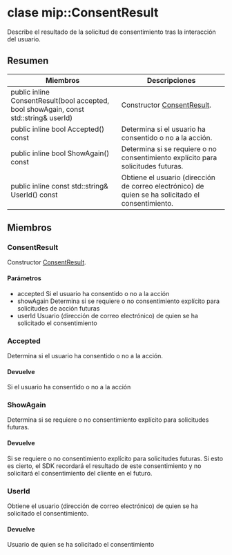 # <a name="class-mipconsentresult"></a>clase mip::ConsentResult 
Describe el resultado de la solicitud de consentimiento tras la interacción del usuario.
  
## <a name="summary"></a>Resumen
 Miembros                        | Descripciones                                
--------------------------------|---------------------------------------------
public inline ConsentResult(bool accepted, bool showAgain, const std::string& userId)  |  Constructor [ConsentResult](#classmip_1_1_consent_result).
public inline bool Accepted() const  |  Determina si el usuario ha consentido o no a la acción.
public inline bool ShowAgain() const  |  Determina si se requiere o no consentimiento explícito para solicitudes futuras.
public inline const std::string& UserId() const  |  Obtiene el usuario (dirección de correo electrónico) de quien se ha solicitado el consentimiento.
  
## <a name="members"></a>Miembros
  
### <a name="consentresult"></a>ConsentResult
Constructor [ConsentResult](#classmip_1_1_consent_result).
  
#### <a name="parameters"></a>Parámetros
* accepted Si el usuario ha consentido o no a la acción 
* showAgain Determina si se requiere o no consentimiento explícito para solicitudes de acción futuras 
* userId Usuario (dirección de correo electrónico) de quien se ha solicitado el consentimiento
  
### <a name="accepted"></a>Accepted
Determina si el usuario ha consentido o no a la acción.
  
#### <a name="returns"></a>Devuelve
Si el usuario ha consentido o no a la acción
  
### <a name="showagain"></a>ShowAgain
Determina si se requiere o no consentimiento explícito para solicitudes futuras.
  
#### <a name="returns"></a>Devuelve
Si se requiere o no consentimiento explícito para solicitudes futuras. Si esto es cierto, el SDK recordará el resultado de este consentimiento y no solicitará el consentimiento del cliente en el futuro.
  
### <a name="userid"></a>UserId
Obtiene el usuario (dirección de correo electrónico) de quien se ha solicitado el consentimiento.
  
#### <a name="returns"></a>Devuelve
Usuario de quien se ha solicitado el consentimiento